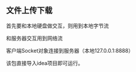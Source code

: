 ## 文件上传下载

首先要和本地硬盘做交互，则用到本地字节流

和服务器交互用到网络流

客户端Socket对象连接到服务器（本地127.0.0.1:8888）

该包直接导入idea项目即可运行。